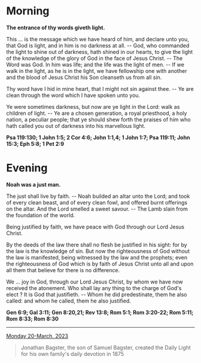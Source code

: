 # Morning

**The entrance of thy words giveth light.**
 
This ... is the message which we have heard of him, and declare unto you, that God is light, and in him is no darkness at all. -- God, who commanded the light to shine out of darkness, hath shined in our hearts, to give the light of the knowledge of the glory of God in the face of Jesus Christ. -- The Word was God. In him was life; and the life was the light of men. -- If we walk in the light, as he is in the light, we have fellowship one with another and the blood of Jesus Christ his Son cleanseth us from all sin.
 
Thy word have I hid in mine heart, that I might not sin against thee. -- Ye are clean through the word which I have spoken unto you.
 
Ye were sometimes darkness, but now are ye light in the Lord: walk as children of light. -- Ye are a chosen generation, a royal priesthood, a holy nation, a peculiar people; that ye should shew forth the praises of him who hath called you out of darkness into his marvellous light.  

**Psa 119:130; 1 John 1:5; 2 Cor 4:6; John 1:1,4; 1 John 1:7; Psa 119:11; John 15:3; Eph 5:8; 1 Pet 2:9**

# Evening

**Noah was a just man.**
 
The just shall live by faith. -- Noah builded an altar unto the Lord; and took of every clean beast, and of every clean fowl, and offered burnt offerings on the altar. And the Lord smelled a sweet savour. -- The Lamb slain from the foundation of the world.
 
Being justified by faith, we have peace with God through our Lord Jesus Christ.
 
By the deeds of the law there shall no flesh be justified in his sight: for by the law is the knowledge of sin. But now the righteousness of God without the law is manifested, being witnessed by the law and the prophets; even the righteousness of God which is by faith of Jesus Christ unto all and upon all them that believe for there is no difference.
 
We ... joy in God, through our Lord Jesus Christ, by whom we have now received the atonement. Who shall lay any thing to the charge of God's elect ? It is God that justifieth. -- Whom he did predestinate, them he also called: and whom he called, them he also justified.  

**Gen 6:9; Gal 3:11; Gen 8:20,21; Rev 13:8; Rom 5:1; Rom 3:20-22; Rom 5:11; Rom 8:33; Rom 8:30**

---

[Monday 20-March, 2023](https://t.me/s/daily_light)

> Jonathan Bagster, the son of Samuel Bagster, created the Daily Light for his own family's daily devotion in 1875

